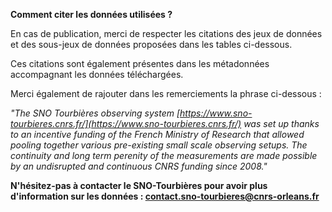 **Comment citer les données utilisées ?**

En cas de publication, merci de respecter les citations des jeux de données et des sous-jeux de données proposées dans les tables ci-dessous.

Ces citations sont également présentes dans les métadonnées accompagnant les données téléchargées.

Merci également de rajouter dans les remerciements la phrase ci-dessous : 

*"The SNO Tourbières observing system [https://www.sno-tourbieres.cnrs.fr/](https://www.sno-tourbieres.cnrs.fr/) was set up thanks to an incentive funding of the French Ministry of Research that allowed pooling together various pre-existing small scale observing setups. The continuity and long term perenity of the measurements are made possible by an undisrupted and continuous CNRS funding since 2008."*

**N'hésitez-pas à contacter le SNO-Tourbières pour avoir plus d'information sur les données : [contact.sno-tourbieres@cnrs-orleans.fr](mailto:contact.sno-tourbieres@cnrs-orleans.fr)**